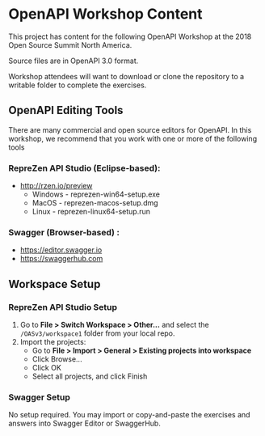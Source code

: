 # OpenAPI Workshop Content

This project has content for the following OpenAPI Workshop at the 2018 Open Source Summit North America. 

Source files are in OpenAPI 3.0 format.

Workshop attendees will want to download or clone the repository to a writable folder to complete the exercises. 

## OpenAPI Editing Tools

There are many commercial and open source editors for OpenAPI. In this workshop, we recommend that you work with one or more of the following tools

### RepreZen API Studio (Eclipse-based):
* http://rzen.io/preview
    * Windows - reprezen-win64-setup.exe
    * MacOS - reprezen-macos-setup.dmg
    * Linux - reprezen-linux64-setup.run

### Swagger (Browser-based) :
* https://editor.swagger.io
* https://swaggerhub.com

## Workspace Setup

### RepreZen API Studio Setup
1. Go to **File > Switch Workspace > Other...** and select the `/OASv3/workspace1` folder from your local repo.
2. Import the projects:
    * Go to **File > Import > General > Existing projects into workspace**
    * Click Browse...
    * Click OK
    * Select all projects, and click Finish

### Swagger Setup

No setup required. You may import or copy-and-paste the exercises and answers into Swagger Editor or SwaggerHub.

